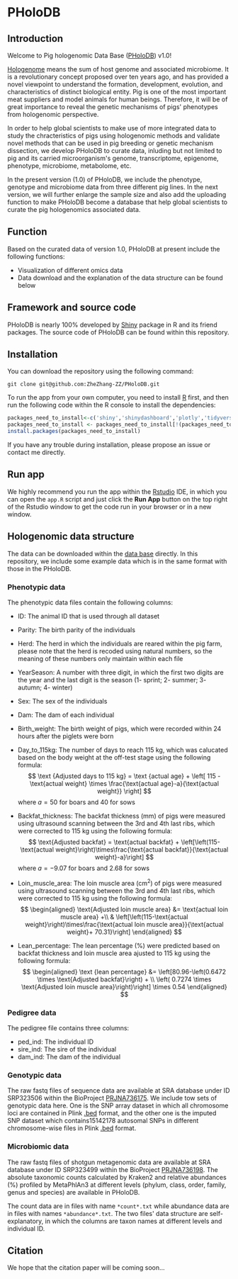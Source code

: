 # PHoloDB



## Introduction

Welcome to Pig hologenomic Data Base ([PHoloDB](http://alphaindex.zju.edu.cn/PHoloDB/)) v1.0!



[Hologenome](https://microbiomejournal.biomedcentral.com/articles/10.1186/s40168-018-0457-9) means the sum of host genome and associated microbiome. It is a revolutionary concept proposed over ten years ago, and has provided a novel viewpoint to understand the formation, development, evolution, and characteristics of distinct biological entity. Pig is one of the most important meat suppliers and model animals for human beings. Therefore, it will be of great importance to reveal the genetic mechanisms of pigs' phenotypes from hologenomic perspective.



In order to help global scientists to make use of more integrated data to study the chracteristics of pigs using hologenomic methods and validate novel methods that can be used in pig breeding or genetic mechanism dissection, we develop PHoloDB to curate data, inluding but not limited to pig and its carried microorganism's genome, transcriptome, epigenome, phenotype, microbiome, metabolome, etc.



In the present version (1.0) of PHoloDB, we include the phenotype, genotype and microbiome data from three different pig lines. In the next version, we will further enlarge the sample size and also add the uploading function to make PHoloDB become a database that help global scientists to curate the pig hologenomics associated data.



## Function

Based on the curated data of version 1.0, PHoloDB at present include the following functions:



- Visualization of different omics data
- Data download and the explanation of the data structure can be found below



## Framework and source code

PHoloDB is nearly 100% developed by [Shiny](https://cran.r-project.org/web/packages/shiny/index.html) package in R and its friend packages. The source code of PHoloDB can be found within this repository.



## Installation

You can download the repository using the following command:

```shell
git clone git@github.com:ZheZhang-ZZ/PHoloDB.git
```



To run the app from your own computer, you need to install [R](https://cran.r-project.org/) first, and then run the following code within the R console to install the dependencies:

```R
packages_need_to_install<-c('shiny','shinydashboard','plotly','tidyverse','ggpubr','shinyjs','shinyWidgets','data.table','waiter','ggsci','leaflet','leaflet.extras','shinythemes','shinydashboardPlus')
packages_need_to_install <- packages_need_to_install[!(packages_need_to_install %in% installed.packages()[,"Package"])]
install.packages(packages_need_to_install)
```



If you have any trouble during installation, please propose an issue or contact me directly.



## Run app

We highly recommend you run the app within the [Rstudio](https://www.rstudio.com/) IDE, in which you can open the `app.R` script and just click the **Run App** button on the top right of the Rstudio window to get the code run in your browser or in a new window.



## Hologenomic data structure

The data can be downloaded within the [data base](http://alphaindex.zju.edu.cn/PHoloDB/) directly. In this repository, we include some example data which is in the same format with those in the PHoloDB.



### Phenotypic data

The phenotypic data files contain the following columns:

+ ID: The animal ID that is used through all dataset

+ Parity: The birth parity of the individuals

+ Herd: The herd in which the individuals are reared within the pig farm, please note that the herd is recoded using natural numbers, so the meaning of these numbers only maintain within each file

+ YearSeason: A number with three digit, in which the first two digits are the year and the last digit is the season (1- sprint; 2- summer; 3- autumn; 4- winter)

+ Sex: The sex of the individuals

+ Dam: The dam of each individual

+ Birth_weight: The birth weight of pigs, which were recorded within 24 hours after the piglets were born

+ Day_to_115kg: The number of days to reach 115 kg, which was calucated based on the body weight at the off-test stage using the following formula:
  $$
  \text {Adjusted days to 115 kg} = \text {actual age} + \left[ 115 - \text{actual weight} \times \frac{\text{actual age}-a}{\text{actual weight}} \right]
  $$
  where $a=50$ for boars and $40$ for sows

+ Backfat_thickness: The backfat thickness (mm) of pigs were measured using ultrasound scanning between the 3rd and 4th last ribs, which were corrected to 115 kg using the following formula:
  $$
  \text{Adjusted backfat} = \text{actual backfat} + \left[\left(115-\text{actual weight}\right)\times\frac{\text{actual backfat}}{\text{actual weight}-a}\right]
  $$
  where $a=-9.07$ for boars and $2.68$ for sows

+ Loin_muscle_area: The loin muscle area ($\text{cm}^2$) of pigs were measured  using ultrasound scanning between the 3rd and 4th last ribs, which were corrected to 115 kg using the following formula:
  $$
  \begin{aligned}
  \text{Adjusted loin muscle area} &= \text{actual loin muscle area} +\\
  & \left[\left(115-\text{actual weight}\right)\times\frac{\text{actual loin muscle area}}{\text{actual weight}+ 70.31}\right]
  \end{aligned}
  $$

+ Lean_percentage: The  lean percentage (%) were predicted based on backfat thickness and loin muscle area ajusted to 115 kg using the following formula:
  $$
  \begin{aligned}
  \text {lean percentage} &= \left[80.96-\left(0.6472 \times \text{Adjusted backfat}\right) + \\
  \left( 0.7274 \times \text{Adjusted loin muscle area}\right)\right] \times 0.54
  \end{aligned}
  $$



### Pedigree data

The pedigree file contains three columns:

+ ped_ind: The individual ID
+ sire_ind: The sire of the individual
+ dam_ind: The dam of the individual



### Genotypic data

The raw fastq files of sequence data are available at  SRA database under ID SRP323506 within the BioProject [PRJNA736175](https://www.ncbi.nlm.nih.gov/bioproject/PRJNA736175/). We include tow sets of genotypic data here. One is the SNP array dataset in which all chromosome loci are contained in Plink [.bed](https://www.cog-genomics.org/plink/1.9/formats#bed) format, and the other one is the imputed SNP dataset which contains15142178 autosomal SNPs in different chromosome-wise files in Plink [.bed](https://www.cog-genomics.org/plink/1.9/formats#bed) format.



### Microbiomic data

The raw fastq files of shotgun metagenomic data are available at SRA database under ID SRP323499 within the BioProject [PRJNA736198](https://www.ncbi.nlm.nih.gov/bioproject/?term=PRJNA736198). The absolute taxonomic counts calculated by Kraken2 and relative abundances (%) profiled by MetaPhlAn3 at different levels (phylum, class, order, family, genus and species) are available in PHoloDB. 

The count data are in files with name `*count*.txt` while abundance data are in files with names `*abundance*.txt`. The two files' data structure are self-explanatory, in which the columns are taxon names at different levels and individual ID.



## Citation

We hope that the citation paper will be coming soon...

